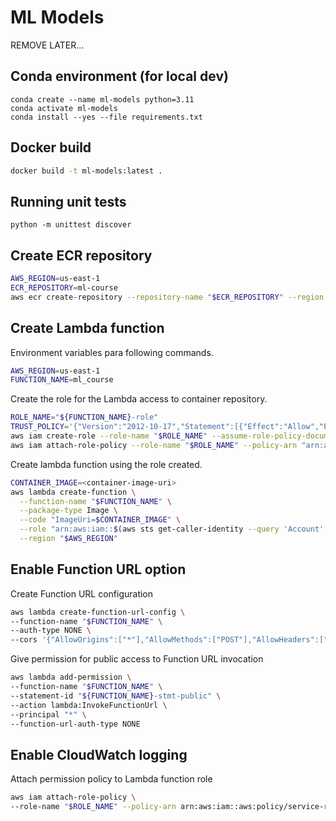 # ML Models
REMOVE LATER...

## Conda environment (for local dev)
```
conda create --name ml-models python=3.11
conda activate ml-models
conda install --yes --file requirements.txt
```

## Docker build

```bash
docker build -t ml-models:latest .
```


## Running unit tests

```
python -m unittest discover
```

## Create ECR repository

```bash
AWS_REGION=us-east-1
ECR_REPOSITORY=ml-course
aws ecr create-repository --repository-name "$ECR_REPOSITORY" --region "$AWS_REGION"
```

## Create Lambda function

Environment variables para following commands.

```bash
AWS_REGION=us-east-1
FUNCTION_NAME=ml_course
```

Create the role for the Lambda access to container repository.

```bash
ROLE_NAME="${FUNCTION_NAME}-role"
TRUST_POLICY='{"Version":"2012-10-17","Statement":[{"Effect":"Allow","Principal":{"Service":"lambda.amazonaws.com"},"Action":"sts:AssumeRole"}]}'
aws iam create-role --role-name "$ROLE_NAME" --assume-role-policy-document "$TRUST_POLICY" --region "$AWS_REGION"
aws iam attach-role-policy --role-name "$ROLE_NAME" --policy-arn "arn:aws:iam::aws:policy/AWSLambda_FullAccess" --region "$AWS_REGION"
```

Create lambda function using the role created.

```bash
CONTAINER_IMAGE=<container-image-uri>
aws lambda create-function \
  --function-name "$FUNCTION_NAME" \
  --package-type Image \
  --code "ImageUri=$CONTAINER_IMAGE" \
  --role "arn:aws:iam::$(aws sts get-caller-identity --query 'Account' --output text):role/$ROLE_NAME" \
  --region "$AWS_REGION"
```

## Enable Function URL option

Create Function URL configuration

```bash
aws lambda create-function-url-config \
--function-name "$FUNCTION_NAME" \
--auth-type NONE \
--cors '{"AllowOrigins":["*"],"AllowMethods":["POST"],"AllowHeaders":["Content-Length","Accept","Date","Content-Type"],"ExposeHeaders":["Content-Length","Content-Type","Date","Referer","X-Amz-Apigw-Id","X-Amzn-Requestid","X-Amzn-Trace-Id"]}'

```

Give permission for public access to Function URL invocation

```bash
aws lambda add-permission \
--function-name "$FUNCTION_NAME" \
--statement-id "${FUNCTION_NAME}-stmt-public" \
--action lambda:InvokeFunctionUrl \
--principal "*" \
--function-url-auth-type NONE
```

## Enable CloudWatch logging

Attach permission policy to Lambda function role

```bash
aws iam attach-role-policy \
--role-name "$ROLE_NAME" --policy-arn arn:aws:iam::aws:policy/service-role/AWSLambdaBasicExecutionRole
```
